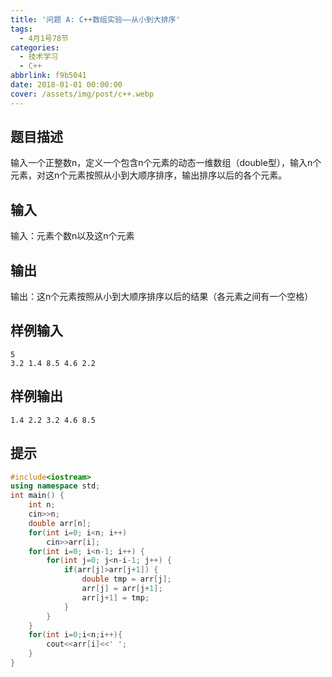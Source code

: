 ```yaml
---
title: '问题 A: C++数组实验——从小到大排序'
tags:
  - 4月1号78节
categories:
  - 技术学习
  - C++
abbrlink: f9b5041
date: 2018-01-01 00:00:00
cover: /assets/img/post/c++.webp
---
```


## 题目描述

输入一个正整数n，定义一个包含n个元素的动态一维数组（double型），输入n个元素，对这n个元素按照从小到大顺序排序，输出排序以后的各个元素。

## 输入



输入：元素个数n以及这n个元素



## 输出



输出：这n个元素按照从小到大顺序排序以后的结果（各元素之间有一个空格）



## 样例输入

```
5
3.2 1.4 8.5 4.6 2.2
```

## 样例输出

```
1.4 2.2 3.2 4.6 8.5
```

## 提示

```c++
#include<iostream>
using namespace std;
int main() {
	int n;
	cin>>n;
	double arr[n];
	for(int i=0; i<n; i++)
		cin>>arr[i];
	for(int i=0; i<n-1; i++) {
		for(int j=0; j<n-i-1; j++) {
			if(arr[j]>arr[j+1]) {
				double tmp = arr[j];
				arr[j] = arr[j+1];
				arr[j+1] = tmp;
			}
		}
	}
	for(int i=0;i<n;i++){
		cout<<arr[i]<<' ';
	}
}
```

